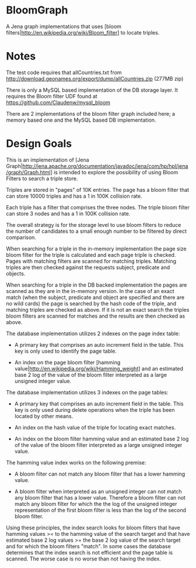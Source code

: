 # BloomGraph
A Jena graph implementations that uses [bloom filters|http://en.wikipedia.org/wiki/Bloom_filter] to locate triples.

# Notes

The test code requires that allCountries.txt from http://download.geonames.org/export/dump/allCountries.zip (277MB zip)

There is only a MySQL based implementation of the DB storage layer. It requires the Bloom filter UDF found at https://github.com/Claudenw/mysql_bloom

There are 2 implementations of the bloom filter graph included here; a memory based one and the MySQL based DB implementation.

# Design Goals

This is an implementation of [Jena Graph|http://jena.apache.org/documentation/javadoc/jena/com/hp/hpl/jena/graph/Graph.html] is intended to explore the possibility of using Bloom Filters to search a triple store.

Triples are stored in "pages" of 10K entries.  The page has a bloom filter that can store 10000 triples and has a 1 in 100K collision rate.

Each triple has a filter that comprises the three nodes.  The triple bloom filter can store 3 nodes and has a 1 in 100K collision rate. 

The overall strategy is for the storage level to use bloom filters to reduce the number of candidates to a small enough number to be filtered by direct comparison.

When searching for a triple in the in-memory implementation the page size bloom filter for the triple is calculated and each page triple is checked.  Pages with matching filters are scanned for matching triples.  Matching triples are then checked against the requests subject, predicate and objects.

When searching for a triple in the DB backed implementation the pages are scanned as they are in the in-memory version.  In the case of an exact match (when the subject, predicate and object are specified and there are no wild cards) the page is searched by the hash code of the triple, and matching triples are checked as above.  If it is not an exact search the triples bloom filters are scanned for matches and the results are then checked as above.

The database implementation utilizes 2 indexes on the page index table:

* A primary key that comprises an auto increment field in the table.  This key is only used to identify the page table.

* An index on the page bloom filter [hamming value|http://en.wikipedia.org/wiki/Hamming_weight] and an estimated base 2 log of the value of the bloom filter interpreted as a large unsigned integer value.

The database implementation utilizes 3 indexes on the page tables: 

* A primary key that comprises an auto increment field in the table.  This key is only used during delete operations when the triple has been located by other means.

* An index on the hash value of the triple for locating exact matches.

* An index on the bloom filter hamming value and an estimated base 2 log of the value of the bloom filter interpreted as a large unsigned integer value.

The hamming value index works on the following premise:

* A bloom filter can not match any bloom filter that has a lower hamming value.

* A bloom filter when interpreted as an unsigned integer can not match any bloom filter that has a lower value.  Therefore a bloom filter can not match any bloom filter for which the the log of the unsigned integer representation of the first bloom filter is less than the log of the second bloom filter.

Using these principles, the index search looks for bloom filters that have hamming values >= to the hamming value of the search target and that have estimated base 2 log values >=  the base 2 log value of the search target and for which the bloom filters "match".  In some cases the database determines that the index search is not efficient and the page table is scanned.  The worse case is no worse than not having the index.







